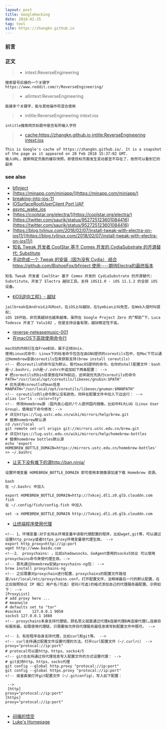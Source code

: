 ```yaml
---
layout: post
title: GoogleHacking
date: 2018-02-25
tag: tool
site: https://zhangkn.github.io
---
```


### 前言

### 正文

>* intext:ReverseEngineering 
```
搜索冒号后接的一个关键字
https://www.reddit.com/r/ReverseEngineering/
```
>* allintext:ReverseEngineering

```
能接多个关键字，能与其他操作符混合使用
```
>* intitle:ReverseEngineering intext:ios
```
intitle搜索网页标题中是否有所输入字符
```
>* [cache:https://zhangkn.github.io intitle:ReverseEngineering intext:ios](http://webcache.googleusercontent.com/search?q=cache:https://zhangkn.github.io++intitle:ReverseEngineering+intext:ios&num=1&safe=strict&biw=1280&bih=656&strip=1&vwsrc=0)
```
This is Google's cache of https://zhangkn.github.io/. It is a snapshot of the page as it appeared on 20 Feb 2018 15:37:02 GMT.
输入URL，搜索特定页面的缓存快照，即使目标页面发生变动甚至不存在了，依然可以看到它的副本
```



### see also

- [bfinject](https://github.com/BishopFox/bfinject/blob/master/README.md#credits)
- [https://minapp.com/miniapp/](https://minapp.com/miniapp/)
- [breaking-into-ios-11](https://blog.elcomsoft.com/2018/02/breaking-into-ios-11/)
- [IOSurfaceRootUserClient Port UAF](http://blog.pangu.io/iosurfacerootuserclient-port-uaf/)
- [async_wake_ios](https://bugs.chromium.org/p/project-zero/issues/detail?id=1417#c3)
- [https://coolstar.org/electra/](https://coolstar.org/electra/)
- [https://twitter.com/saurik/status/952725123601084416](https://twitter.com/saurik/status/952725123601084416)
- [https://blog.tylinux.com/2018/02/07/install-tweak-with-electra-on-ios11/](https://blog.tylinux.com/2018/02/07/install-tweak-with-electra-on-ios11/)
- [知名 Tweak 开发者 CoolStar 基于 Comex 开发的 CydiaSubstrate 的开源替代: Substitute](https://github.com/comex/substitute)
- [手动完成一个 Tweak 的安装（因为没有 Cydia）,结合 https://github.com/BishopFox/bfinject 使用----期待Electra的最终版本](https://blog.tylinux.com/2018/02/07/install-tweak-with-electra-on-ios11/)

```
知名 Tweak 开发者 CoolStar 基于 Comex 开发的 CydiaSubstrate 的开源替代: Substitute，开发了 Electra 越狱工具。支持 iOS11.0 - iOS 11.1.2 的全部 iOS 设备。
```
- [《iOS逆向工程》- 越狱](https://blog.tylinux.com/2017/07/24/reverse-engineering-001/)
```
jailbreak在Android上叫Root，在iOS上叫越狱，在Symbian上叫免签，在Web入侵时叫提权; 
iOS 10开始，非完美越狱也越来越难，虽然在 Google Project Zero 的“帮助”下，Luca Todesco 开发了 Yalu102 ，但是支持设备有限，越狱稳定性不高。
```

- [reverse-neteasemusic-001](https://blog.tylinux.com/2017/07/18/reverse-neteasemusic-001/)
- [在macOS下高效使用命令行](https://blog.tylinux.com/2016/08/30/live-under-console-on-macOS/)

```
macOS的内核衍生自FreeBSD，属于正统Unix.
使用Linux式命令: Linux下的标准命令包含在由GNU提供的coreutils包中，在Mac下可以通过Homebrew安装coreutils包来获取支持(brew install coreutils)
<!-- 把coreutils的命令设为默认，取代macOS提供的命令。在你的shell配置文件：bash是~/.bashrc，zsh是~/.zshrc中追加如下两条配置： -->
# 把coreutils的bin目录放在PATH前边，这样就优先执行coreutils的命令
PATH="/usr/local/opt/coreutils/libexec/gnubin:$PATH"
# 优先调用coreutls的man信息
MANPATH="/usr/local/opt/coreutils/libexec/gnuman:$MANPATH"
<!-- coreutils的ls命令默认没有颜色，同样在配置文件中加入下边这行： -->
alias ls="ls --color=tty"
<!-- 修改Homebrew源 :国内良心组织/个人提供国内镜像。比如中科大LUG（Linux User Group），使用如下命令修改：-->
# 详见https://lug.ustc.edu.cn/wiki/mirrors/help/brew.git
# 替换homebrew默认源
cd /usr/local
git remote set-url origin git://mirrors.ustc.edu.cn/brew.git
# 详见https://lug.ustc.edu.cn/wiki/mirrors/help/homebrew-bottles
# 替换homebrew bottles默认源
echo 'export HOMEBREW_BOTTLE_DOMAIN=https://mirrors.ustc.edu.cn/homebrew-bottles' >> ~/.bashrc

```

- [让天下没有难下的源http://ban.ninja/](http://ban.ninja/)

```
设置环境变量 HOMEBREW_BOTTLE_DOMAIN 即可使用本镜像源加速下载 Homebrew 资源。

bash
在 ~/.bashrc 中加入

export HOMEBREW_BOTTLE_DOMAIN=http://7xkcej.dl1.z0.glb.clouddn.com
fish
在 ~/.config/fish/config.fish 中加入

set -x HOMEBREW_BOTTLE_DOMAIN http://7xkcej.dl1.z0.glb.clouddn.com
```

- [让终端程序使用代理](https://blog.tylinux.com/2016/08/30/live-under-console-on-macOS/)

```
<!-- 1、环境变量:对于支持从环境变量中读取代理配置的程序，比如wget,git等，可以通过设置http_proxy或者https_proxy环境变量使代理生效。 -->
export http_proxy=http://ip:port
wget http://www.baidu.com
<!--2、 proxychains: ，比如shadowsocks、GoAgent使用的socks5协议 可以使用proxychains命令来使代理生效。-->
<!-- 首先通过Homebrew安装proxychains-ng包： -->
brew install proxychains-ng
<!-- 之后需要对proxychain进行配置，proxychains的配置文件路径是/usr/local/etc/proxychains.conf。打开配置文件，注释掉最后一行的默认配置，在之后按照协议 IP 端口 用户名(可选) 密码(可选)的格式添加自己的代理服务器配置。示例如下： -->
[ProxyList]
# add proxy here ...
# meanwile
# defaults set to "tor"
#socks4     127.0.0.1 9050
socks5 127.0.0.1 1080
<!-- proxychains本身支持代理链，顾名思义就是通过代理A连接代理B再连接代理C…连接目标服务器，如需使用代理链，只需要按次序将代理服务器信息填写到配置文件中既可。 -->

<!-- 3、有些程序自身支持代理，比如curl和git等。 -->
<!-- curl支持通过配置文件设置代理的方法，打开curl配置文件（~/.curlrc） -->
proxy="protocal://ip:port"
# protocal可以是http、https、socks4/5
<!-- git也支持通过将代理信息写入配置文件的方式设置代理： -->
# git支持http、https、socks代理
git config --global http.proxy "protocal://ip:port"
git config --global https.proxy "protocal://ip:port"
<!-- 或者直接打开git配置文件（~/.gitconfig），写入如下配置：

 -->
 [http]
proxy="protocal://ip:port"
[https]
proxy="protocal://ip:port"


```

- [闷骚的悟空](https://zongquan.wang/archives/)
- [Luke's Homepage](http://luklab.com/)








